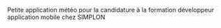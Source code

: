 Petite application météo pour la candidature à la formation développeur application mobile chez SIMPLON
